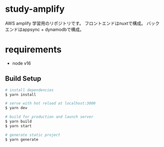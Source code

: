 # study-amplify

AWS amplify 学習用のリポジトリです。
フロントエンドはnuxtで構成。
バックエンドはappsync + dynamodbで構成。

# requirements
- node v16

## Build Setup

```bash
# install dependencies
$ yarn install

# serve with hot reload at localhost:3000
$ yarn dev

# build for production and launch server
$ yarn build
$ yarn start

# generate static project
$ yarn generate
```
